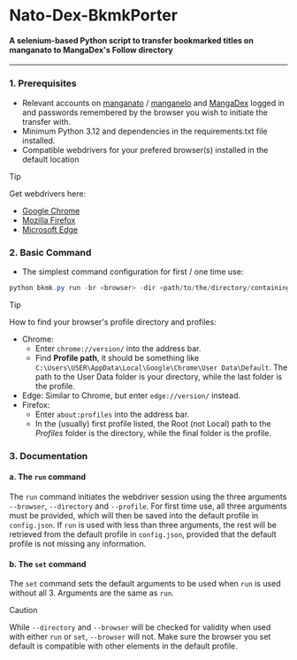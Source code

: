 # Nato-Dex-BkmkPorter
#### A selenium-based Python script to transfer bookmarked titles on manganato to MangaDex's Follow directory
--- 
### 1. Prerequisites 
- Relevant accounts on [manganato](www.manganato.com) / [manganelo](www.manganelo.com) and [MangaDex](www.mangadex.org) logged in and passwords remembered by the browser you wish to initiate the transfer with.
- Minimum Python 3.12 and dependencies in the requirements.txt file installed.
- Compatible webdrivers for your prefered browser(s) installed in the default location
> [!TIP]
> Get webdrivers here:
> - [Google Chrome](https://chromedriver.chromium.org/downloads)
> - [Mozilla Firefox](https://github.com/mozilla/geckodriver/releases)
> - [Microsoft Edge](https://developer.microsoft.com/en-us/microsoft-edge/tools/webdriver/?form=MA13LH)
### 2. Basic Command
- The simplest command configuration for first / one time use:
```PowerShell
python bkmk.py run -br <browser> -dir <path/to/the/directory/containing/browser/profile> -p <profile>
```
> [!TIP]
> How to find your browser's profile directory and profiles:
> - Chrome:
>     - Enter `chrome://version/` into the address bar.
>     - Find **Profile path**, it should be something like `C:\Users\USER\AppData\Local\Google\Chrome\User Data\Default`. The path to the User Data folder is your directory, while the last folder is the profile.
> - Edge: Similar to Chrome, but enter `edge://version/` instead.
> - Firefox:
>     - Enter `about:profiles` into the address bar.
>     - In the (usually) first profile listed, the Root (not Local) path to the *Profiles* folder is the directory, while the final folder is the profile.
### 3. Documentation 
#### a. The `run` command
The `run` command initiates the webdriver session using the three arguments `--browser`, `--directory` and `--profile`. For first time use, all three arguments must be provided, which will then be saved into the default profile in `config.json`. 
If `run` is used with less than three arguments, the rest will be retrieved from the default profile in `config.json`, provided that the default profile is not missing any information. 
#### b. The `set` command 
The `set` command sets the default arguments to be used when `run` is used without all 3. Arguments are the same as `run`.
> [!CAUTION]
> While `--directory` and `--browser` will be checked for validity when used with either `run` or `set`, `--browser` will not. Make sure the browser you set default is compatible with other elements in the default profile.
